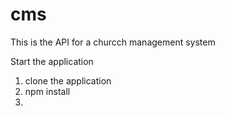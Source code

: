# cms

This is the API for a churcch management system

Start the application

1. clone the application
2. npm install
3. 
